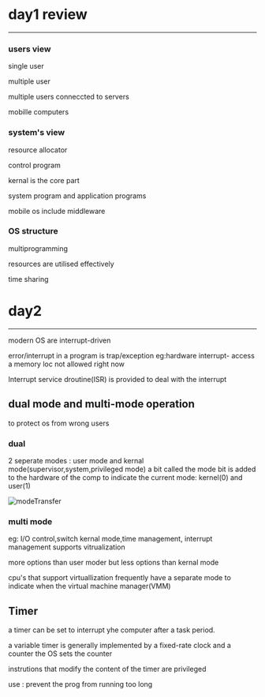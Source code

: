 # day1 review
----------
### users view
 
single user 
 
multiple user
 
multiple users conneccted to servers
 
mobille computers

### system's view
 
resource allocator
 
control program
 
kernal is the core part
 
system program and application programs
 
mobile os include middleware

### OS structure
 
multiprogramming
 
resources are utilised effectively
 
time sharing

# day2
------
modern OS are interrupt-driven

error/interrupt in a program is trap/exception eg:hardware interrupt- access a
memory loc not allowed right now

Interrupt service droutine(ISR) is provided to deal with the interrupt

dual mode and multi-mode operation
----
to protect os from wrong users
### dual

2 seperate modes : user mode and kernal mode(supervisor,system,privileged mode)
a bit called the mode bit is added to the hardware of the comp to indicate
the current mode: kernel(0) and user(1)

![modeTransfer](./img/modeTransfer,png)


### multi mode

eg: I/O control,switch kernal mode,time management, interrupt management
supports vitrualization

more options than user moder but less options than kernal mode

cpu's that support virtuallization frequently have a separate mode to
indicate when the virtual machine manager(VMM)

Timer
-----
a timer can be set to interrupt yhe computer after a task period.

a variable timer is generally implemented by a fixed-rate clock and a counter
the OS sets the counter

instrutions that modify the content of the timer are privileged

use : prevent the prog from running too long


